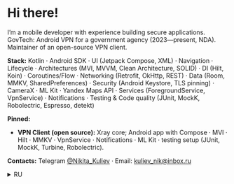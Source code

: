 # Hi there!

I’m a mobile developer with experience building secure applications.  
GovTech: Android VPN for a government agency (2023—present, NDA). Maintainer of an open-source VPN client.

**Stack:** Kotlin · Android SDK · UI (Jetpack Compose, XML) · Navigation · Lifecycle · Architectures (MVI, MVVM, Clean Architecture, SOLID) · DI (Hilt, Koin) · Coroutines/Flow · Networking (Retrofit, OkHttp, REST) · Data (Room, MMKV, SharedPreferences) · Security (Android Keystore, TLS pinning) · CameraX · ML Kit · Yandex Maps API · Services (ForegroundService, VpnService) · Notifications · Testing & Code quality (JUnit, MockK, Robolectric, Espresso, detekt)

**Pinned:**  
- **VPN Client (open source):** Xray core; Android app with Compose · MVI · Hilt · MMKV · VpnService · Notifications · ML Kit · testing setup (JUnit, MockK, Turbine, Robolectric).

**Contacts:** Telegram [@Nikita_Kuliev](https://t.me/Nikita_Kuliev) · Email: kuliev_nik@inbox.ru

<details>
  <summary>RU</summary>

Я мобильный разработчик с опытом создания защищённых приложений.  
Опыт: VPN для госорганов (Android, 2023—н.в., NDA). Поддерживаю open-source VPN-клиент.

**Стек:** Kotlin · Android SDK · UI (Jetpack Compose, XML) · Navigation · Lifecycle · Architectures (MVI, MVVM, Clean Architecture, SOLID) · DI (Hilt, Koin) · Coroutines/Flow · Networking (Retrofit, OkHttp, REST) · Data (Room, MMKV, SharedPreferences) · Security (Android Keystore, TLS pinning) · CameraX · ML Kit · Yandex Maps API · Services (ForegroundService, VpnService) · Notifications · Testing & Code quality (JUnit, MockK, Robolectric, Espresso, detekt)

**Pinned:**  
- **VPN-клиент (open source):** Xray core; Android-приложение с Compose · MVI · Hilt · MMKV · VpnService · Notifications · ML Kit · тестами (JUnit, MockK, Turbine, Robolectric).  

**Контакты:** Telegram [@Nikita_Kuliev](https://t.me/Nikita_Kuliev) · Email: kuliev_nik@inbox.ru
</details>

